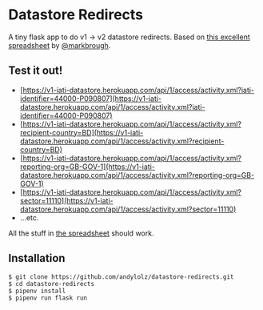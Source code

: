 # Datastore Redirects

A tiny flask app to do v1 -> v2 datastore redirects. Based on [this excellent spreadsheet](https://docs.google.com/spreadsheets/d/19Qs6naJhoMIDpgbtNWr2Uab1mzzJge61_vfP4mEYCTs/edit) by [@markbrough](https://twitter.com/Mark_Brough).

## Test it out!

 * [https://v1-iati-datastore.herokuapp.com/api/1/access/activity.xml?iati-identifier=44000-P090807](https://v1-iati-datastore.herokuapp.com/api/1/access/activity.xml?iati-identifier=44000-P090807)
 * [https://v1-iati-datastore.herokuapp.com/api/1/access/activity.xml?recipient-country=BD](https://v1-iati-datastore.herokuapp.com/api/1/access/activity.xml?recipient-country=BD)
 * [https://v1-iati-datastore.herokuapp.com/api/1/access/activity.xml?reporting-org=GB-GOV-1](https://v1-iati-datastore.herokuapp.com/api/1/access/activity.xml?reporting-org=GB-GOV-1)
 * [https://v1-iati-datastore.herokuapp.com/api/1/access/activity.xml?sector=11110](https://v1-iati-datastore.herokuapp.com/api/1/access/activity.xml?sector=11110)
 * …etc.

All the stuff in [the spreadsheet](https://docs.google.com/spreadsheets/d/19Qs6naJhoMIDpgbtNWr2Uab1mzzJge61_vfP4mEYCTs/edit) should work.

## Installation

```shell
$ git clone https://github.com/andylolz/datastore-redirects.git
$ cd datastore-redirects
$ pipenv install
$ pipenv run flask run
```

